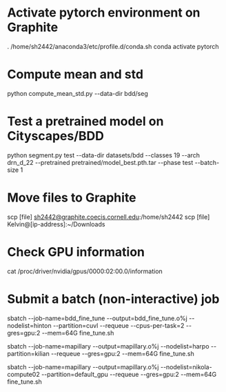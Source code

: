 # Activate pytorch environment on Graphite
. /home/sh2442/anaconda3/etc/profile.d/conda.sh
conda activate pytorch

# Compute mean and std
python compute_mean_std.py --data-dir bdd/seg

# Test a pretrained model on Cityscapes/BDD
python segment.py test --data-dir datasets/bdd --classes 19 --arch drn_d_22 --pretrained pretrained/model_best.pth.tar --phase test --batch-size 1

# Move files to Graphite
scp [file] sh2442@graphite.coecis.cornell.edu:/home/sh2442
scp [file] Kelvin@[ip-address]:~/Downloads

# Check GPU information
cat /proc/driver/nvidia/gpus/0000\:02\:00.0/information 

# Submit a batch (non-interactive) job
sbatch --job-name=bdd_fine_tune --output=bdd_fine_tune.o%j --nodelist=hinton --partition=cuvl --requeue --cpus-per-task=2 --gres=gpu:2 --mem=64G fine_tune.sh

sbatch --job-name=mapillary --output=mapillary.o%j --nodelist=harpo --partition=kilian --requeue --gres=gpu:2 --mem=64G fine_tune.sh

sbatch --job-name=mapillary --output=mapillary.o%j --nodelist=nikola-compute02 --partition=default_gpu --requeue --gres=gpu:2 --mem=64G fine_tune.sh